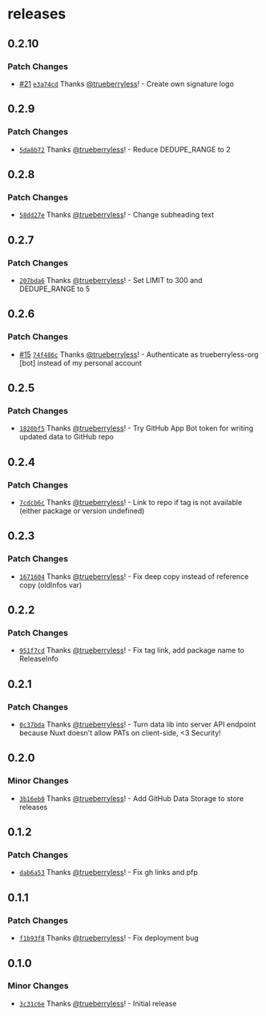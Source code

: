 # releases

## 0.2.10

### Patch Changes

- [#21](https://github.com/trueberryless-org/releases/pull/21) [`e3a74cd`](https://github.com/trueberryless-org/releases/commit/e3a74cd3962123d9de73f8b6e116cc9b440813d1) Thanks [@trueberryless](https://github.com/trueberryless)! - Create own signature logo

## 0.2.9

### Patch Changes

- [`5da8b72`](https://github.com/trueberryless-org/releases/commit/5da8b720025e4e3ced07d07a7aaea6d6bb14c35a) Thanks [@trueberryless](https://github.com/trueberryless)! - Reduce DEDUPE_RANGE to 2

## 0.2.8

### Patch Changes

- [`58dd27e`](https://github.com/trueberryless-org/releases/commit/58dd27e11e4803ecf56035e41f12bbf6e6467b84) Thanks [@trueberryless](https://github.com/trueberryless)! - Change subheading text

## 0.2.7

### Patch Changes

- [`207bda6`](https://github.com/trueberryless-org/releases/commit/207bda6a77e3166b7b7adb491d8907889ae933f7) Thanks [@trueberryless](https://github.com/trueberryless)! - Set LIMIT to 300 and DEDUPE_RANGE to 5

## 0.2.6

### Patch Changes

- [#15](https://github.com/trueberryless-org/releases/pull/15) [`74f486c`](https://github.com/trueberryless-org/releases/commit/74f486cecd53bea8f1ae92bc4d8a643568cdc17d) Thanks [@trueberryless](https://github.com/trueberryless)! - Authenticate as trueberryless-org [bot] instead of my personal account

## 0.2.5

### Patch Changes

- [`1820bf5`](https://github.com/trueberryless-org/releases/commit/1820bf5c528e12f5da361762f0781af9c4dc81b8) Thanks [@trueberryless](https://github.com/trueberryless)! - Try GitHub App Bot token for writing updated data to GitHub repo

## 0.2.4

### Patch Changes

- [`7cdcb6c`](https://github.com/trueberryless-org/releases/commit/7cdcb6c35b3579a99f1312ba9b1650cd951f4260) Thanks [@trueberryless](https://github.com/trueberryless)! - Link to repo if tag is not available (either package or version undefined)

## 0.2.3

### Patch Changes

- [`1671604`](https://github.com/trueberryless-org/releases/commit/1671604a80e9a455fae95f780ad06b934b6e302a) Thanks [@trueberryless](https://github.com/trueberryless)! - Fix deep copy instead of reference copy (oldInfos var)

## 0.2.2

### Patch Changes

- [`951f7cd`](https://github.com/trueberryless-org/releases/commit/951f7cde245d401fa048dc0ea27fe33ce4e3c1f4) Thanks [@trueberryless](https://github.com/trueberryless)! - Fix tag link, add package name to ReleaseInfo

## 0.2.1

### Patch Changes

- [`0c37bda`](https://github.com/trueberryless-org/releases/commit/0c37bda6ebb8b8cf1029ae1486613c1d547480ab) Thanks [@trueberryless](https://github.com/trueberryless)! - Turn data lib into server API endpoint because Nuxt doesn't allow PATs on client-side, <3 Security!

## 0.2.0

### Minor Changes

- [`3b16eb0`](https://github.com/trueberryless-org/releases/commit/3b16eb0161c2df7e925454b820ddeba647417b58) Thanks [@trueberryless](https://github.com/trueberryless)! - Add GitHub Data Storage to store releases

## 0.1.2

### Patch Changes

- [`dab6a53`](https://github.com/trueberryless-org/releases/commit/dab6a5398ced99e5ea6aa8aa30442e13f3f40432) Thanks [@trueberryless](https://github.com/trueberryless)! - Fix gh links and pfp

## 0.1.1

### Patch Changes

- [`f1b93f8`](https://github.com/trueberryless-org/releases/commit/f1b93f8fb234a705b93e86a972070909ce9757ee) Thanks [@trueberryless](https://github.com/trueberryless)! - Fix deployment bug

## 0.1.0

### Minor Changes

- [`3c31c6e`](https://github.com/trueberryless-org/releases/commit/3c31c6e5906c604c8ff878bed529225a11665b26) Thanks [@trueberryless](https://github.com/trueberryless)! - Initial release
